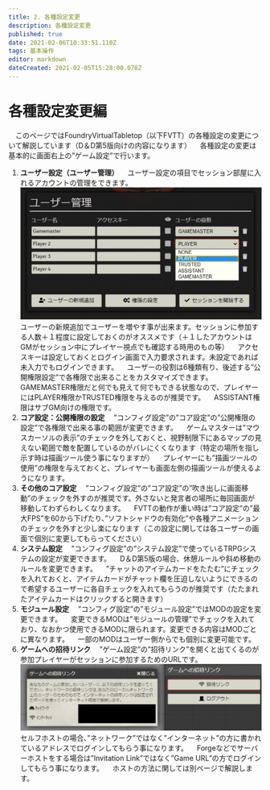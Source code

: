 ```yaml
---
title: 2. 各種設定変更
description: 各種設定変更
published: true
date: 2021-02-06T10:33:51.110Z
tags: 基本操作
editor: markdown
dateCreated: 2021-02-05T15:28:00.078Z
---
```


# 各種設定変更編
　このページではFoundryVirtualTabletop（以下FVTT）の各種設定の変更について解説しています（D＆D第5版向けの内容になります）
　各種設定の変更は基本的に画面右上の”ゲーム設定”で行います。
01. **ユーザー設定（ユーザー管理）**
　ユーザー設定の項目でセッション部屋に入れるアカウントの管理をできます。
![ユーザー設定（ユーザー管理）.jpg](/images/japanese-community/ユーザー設定（ユーザー管理）.jpg)
　ユーザーの新規追加でユーザーを増やす事が出来ます。セッションに参加する人数＋１程度に設定しておくのがオススメです（＋１したアカウントはGMがセッション中にプレイヤー視点でも確認する時用のもの等）
　アクセスキーは設定しておくとログイン画面で入力要求されます。未設定であれば未入力でもログインできます。
　ユーザーの役割は6種類有り、後述する”公開権限設定”で各権限で出来ることをカスタマイズできます。GAMEMASTER権限だと何でも見えて何でもできる状態なので、プレイヤーにはPLAYER権限かTRUSTED権限を与えるのが推奨です。
　ASSISTANT権限はサブGM向けの権限です。
02. **コア設定：公開権限の設定**
　”コンフィグ設定”の”コア設定”の”公開権限の設定”で各権限で出来る事の範囲が変更できます。
　ゲームマスターは”マウスカーソルの表示”のチェックを外しておくと、視野制限下にあるマップの見えない範囲で敵を配置しているのがバレにくくなります（特定の場所を指し示す時は描画ツール使う事になりますが）
　プレイヤーにも”描画ツールの使用”の権限を与えておくと、プレイヤーも画面左側の描画ツールが使えるようになります。
03. **その他のコア設定**
　”コンフィグ設定”の”コア設定”の”吹き出しに画面移動”のチェックを外すのが推奨です。外さないと発言者の場所に毎回画面が移動してわずらわしくなります。
　FVTTの動作が重い時は”コア設定”の”最大FPS”を60から下げたり、”ソフトシャドウの有効化”や各種アニメーションのチェックを外すと少し楽になります（この設定に関しては各ユーザーの画面で個別に変更してもらってください）
04. **システム設定**
　”コンフィグ設定”の”システム設定”で使っているTRPGシステムの設定が変更できます。
　D＆D第5版の場合、休憩ルールや斜め移動のルールを変更できます。
　”チャットのアイテムカードをたたむ”にチェックを入れておくと、アイテムカードがチャット欄を圧迫しないようにできるので希望するユーザーに各自チェックを入れてもらうのが推奨です（たたまれたアイテムカードはクリックすると開きます）
05. **モジュール設定**
　”コンフィグ設定”の”モジュール設定”ではMODの設定を変更できます。
　変更できるMODは”モジュールの管理”でチェックを入れており、なおかつ使用できるMODに限られます。変更できる内容はMODごとに異なります。
　一部のMODはユーザー側からでも個別に変更可能です。
06. **ゲームへの招待リンク**
　”ゲーム設定”の”招待リンク”を開くと出てくるのが参加プレイヤーがセッションに参加するためのURLです。
![ゲームへの招待リンク.jpg](/images/japanese-community/ゲームへの招待リンク.jpg)
　セルフホストの場合、”ネットワーク”ではなく”インターネット”の方に書かれているアドレスでログインしてもらう事になります。
　Forgeなどでサーバーホストをする場合は”Invitation Link”ではなく”Game URL”の方でログインしてもらう事になります。
　ホストの方法に関しては別ページで解説します。
